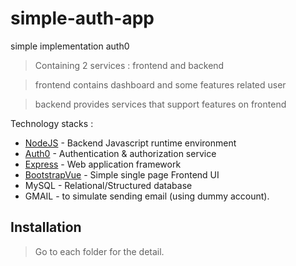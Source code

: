 # simple-auth-app
simple implementation auth0

> Containing 2 services : frontend and backend

> frontend contains dashboard and some features related user

> backend provides services that support features on frontend

Technology stacks :

- [NodeJS] - Backend Javascript runtime environment
- [Auth0] - Authentication & authorization service
- [Express] - Web application framework
- [BootstrapVue] - Simple single page Frontend UI
- MySQL - Relational/Structured database
- GMAIL - to simulate sending email (using dummy account).

[Auth0]: <https://auth0.com>
[NodeJS]: <https://nodejs.org>
[Express]: <https://expressjs.com>
[BootstrapVue]: <https://bootstrap-vue.org/>

## Installation
> Go to each folder for the detail.